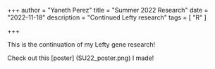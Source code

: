 +++ 
author = "Yaneth Perez"
title = "Summer 2022 Research"
date = "2022-11-18"
description = "Continued Lefty research"
tags = [ "R" ]


+++

This is the continuation of my Lefty gene research!

Check out this [poster] (SU22_poster.png) I made!
